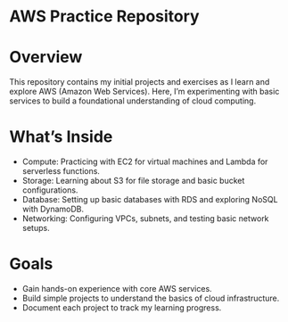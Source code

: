 # AWS Practice Repository
# Overview
This repository contains my initial projects and exercises as I learn and explore AWS (Amazon Web Services). Here, I’m experimenting with basic services to build a foundational understanding of cloud computing.

# What’s Inside
  * Compute: Practicing with EC2 for virtual machines and Lambda for serverless functions.
  * Storage: Learning about S3 for file storage and basic bucket configurations.
  * Database: Setting up basic databases with RDS and exploring NoSQL with DynamoDB.
  * Networking: Configuring VPCs, subnets, and testing basic network setups.


# Goals
 * Gain hands-on experience with core AWS services.
 * Build simple projects to understand the basics of cloud infrastructure.
 * Document each project to track my learning progress.
